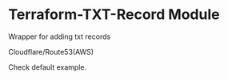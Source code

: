 # Terraform-TXT-Record Module

Wrapper for adding txt records

Cloudflare/Route53(AWS)

Check default example.
